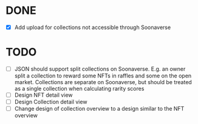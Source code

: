 # DONE

- [x] Add upload for collections not accessible through Soonaverse

# TODO
- [ ] JSON should support split collections on Soonaverse. E.g. an owner split a collection to reward some NFTs in raffles and some on the open market. Collections are separate on Soonaverse, but should be treated as a single collection when calculating rarity scores
- [ ] Design NFT detail view
- [ ] Design Collection detail view
- [ ] Change design of collection overview to a design similar to the NFT overview
